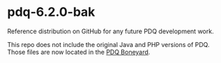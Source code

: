 # pdq-6.2.0-bak

Reference distribution on GitHub for any future PDQ development work. 

This repo does not include the original Java and PHP versions of PDQ.     
 Those files  are now located in the [PDQ Boneyard](https://github.com/DrQz/pdq-boneyard).


